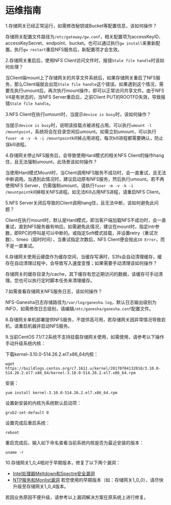 # 运维指南

1.存储网关已经正常运行，如需修改秘钥或Bucket等配置信息，该如何操作？

存储网关配置文件路径为`/etc/gateway/gw.conf`，相关配置项为accessKeyID、accessKeySecret、endpoint、bucket。也可以通过执行`gw install`来重新配置。执行`gw restart`重启NFS服务后，新配置项才会生效。

2.存储网关重启后，使用NFS Client访问文件时，报错`Stale file handle`时该如何处理？

当Client端mount上了存储网关的共享文件系统后，如果存储网关重启了NFS服务，那么Client端就会出现`Stale file handle`这个错误。如果遇到这个情况，需要先执行umount后，再次执行mount操作，即可以正常访问共享文件。由于NFS V4是有状态的，当NFS Server重启后，之前Client PUT的ROOTFD失效，导致报错`Stale file handle`。

3.NFS Client在执行umount时，当提示`device is busy`时，该如何操作？

当提示`device is busy`时，说明该挂载点被进程占用。可以执行`umount -l /mountpoint`，系统将会在目录空闲后umount。如需立刻umount，可以执行`fuser -m -v -k -i /mountpoint`kill掉占用进程，每次kill进程都需要确认，防止误kill进程。

4.存储网关停止NFS服务后，会导致使用Hard模式的相关NFS Client的操作hang住，且无法强制umount，此场景该如何操作？

当使用Hard模式Mount时，当Client调用NFS服务不成功时，会一直重试，且无法中断调用。当遇到此情况时，建议启动原有NFS服务，然后执行umount。若不再使用NFS Server，仍需强制umount，请执行`fuser -m -v -k -i /mountpoint`kill掉相关NFS进程。如无法Kill占用NFS进程，请重启NFS Client。

5.NFS Server关闭后导致的Client调用hang住，且无法中断，该如何避免此问题？

Client在执行mount时，默认是Hard模式，即当客户端加载NFS不成功时，会一直重试，直到NFS服务器有响应。如需避免此情况，建议在mount时，指定intr参数，即RPC的呼叫是可以中断的。或指定Soft模式挂载，并设置retry（重试次数）、timeo（超时时间），当重试指定次数后，NFS Client便会抛出`IO Error`，而不是一直重试。

6.存储网关使用云硬盘作为缓存空间，当缓存写满时，S3fs会自动清理缓存，缓存在自动清理过程中，会导致写入速度变慢；如果需要手动清理该如何操作？

存储网关的缓存目录为/cache，其下缓存有您近期访问的数据，该缓存可手动清理。您也可以执行定时脚本任务来清理缓存。

7.如需查看存储网关NFS服务日志，该如何操作？

NFS-Ganesha日志存储路径为`/var/log/ganesha.log`，默认日志输出级别为INFO，如需修改日志级别，请编辑`/etc/ganesha/ganesha.conf`配置文件。

8.存储网关单机部署提供NFS服务，不提供高可用，若存储网关因异常情况导致宕机，请重启机器并启动NFS服务。

9.当前CentOS 7.1/7.2系统不支持挂载存储网关使用，如需使用，请参考以下操作手动升级系统内核：

下载kernel-3.10.0-514.26.2.el7.x86_64内核：

```
wget https://buildlogs.centos.org/c7.1611.u/kernel/20170704132018/3.10.0-514.26.2.el7.x86_64/kernel-3.10.0-514.26.2.el7.x86_64.rpm
```

安装：

```
yum install kernel-3.10.0-514.26.2.el7.x86_64.rpm
```

设置新安装的内核为系统默认启动项：

```
grub2-set-default 0
```

设置完成后重启系统：

```
reboot
```

重启完成后，输入如下命名查看当前系统内核是否为最近安装的版本：

```
uname -r
```
10.存储网关1_0_4相对于早期版本，修复了以下两个漏洞：
- [Intel处理器Meltdown和Spectre安全漏洞](https://docs.jdcloud.com/cn/security-instruction/intel-meltdown-spectre-solution)
- [NTP服务和Monlist漏洞](https://docs.jdcloud.com/cn/security-instruction/ntp-monlist-vulnerability)
若您使用的早期版本（如：存储网关1_0_0），请尽快升级至存储网关1_0_4版本。

若因业务原因不便升级，请参考以上漏洞解决方案在原系统上进行修复。
